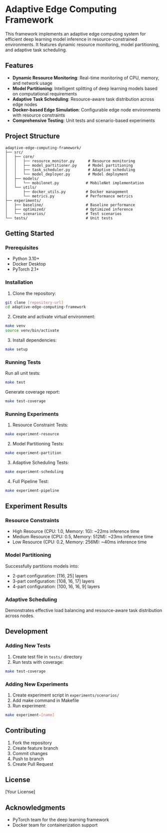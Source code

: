 # Adaptive Edge Computing Framework

This framework implements an adaptive edge computing system for efficient deep learning model inference in resource-constrained environments. It features dynamic resource monitoring, model partitioning, and adaptive task scheduling.

## Features

- **Dynamic Resource Monitoring**: Real-time monitoring of CPU, memory, and network usage
- **Model Partitioning**: Intelligent splitting of deep learning models based on computational requirements
- **Adaptive Task Scheduling**: Resource-aware task distribution across edge nodes
- **Docker-based Edge Simulation**: Configurable edge node environments with resource constraints
- **Comprehensive Testing**: Unit tests and scenario-based experiments

## Project Structure

```
adaptive-edge-computing-framework/
├── src/
│   ├── core/
│   │   ├── resource_monitor.py      # Resource monitoring
│   │   ├── model_partitioner.py     # Model partitioning
│   │   ├── task_scheduler.py        # Adaptive scheduling
│   │   └── model_deployer.py        # Model deployment
│   ├── models/
│   │   └── mobilenet.py            # MobileNet implementation
│   └── utils/
│       ├── docker_utils.py         # Docker management
│       └── metrics.py              # Performance metrics
├── experiments/
│   ├── baseline/                   # Baseline performance
│   ├── optimized/                  # Optimized inference
│   └── scenarios/                  # Test scenarios
└── tests/                          # Unit tests
```

## Getting Started

### Prerequisites

- Python 3.10+
- Docker Desktop
- PyTorch 2.1+

### Installation

1. Clone the repository:
```bash
git clone [repository-url]
cd adaptive-edge-computing-framework
```

2. Create and activate virtual environment:
```bash
make venv
source venv/bin/activate
```

3. Install dependencies:
```bash
make setup
```

### Running Tests

Run all unit tests:
```bash
make test
```

Generate coverage report:
```bash
make test-coverage
```

### Running Experiments

1. Resource Constraint Tests:
```bash
make experiment-resource
```

2. Model Partitioning Tests:
```bash
make experiment-partition
```

3. Adaptive Scheduling Tests:
```bash
make experiment-scheduling
```

4. Full Pipeline Test:
```bash
make experiment-pipeline
```

## Experiment Results

### Resource Constraints
- High Resource (CPU: 1.0, Memory: 1G): ~22ms inference time
- Medium Resource (CPU: 0.5, Memory: 512M): ~23ms inference time
- Low Resource (CPU: 0.2, Memory: 256M): ~40ms inference time

### Model Partitioning
Successfully partitions models into:
- 2-part configuration: [116, 25] layers
- 3-part configuration: [108, 16, 17] layers
- 4-part configuration: [100, 16, 16, 9] layers

### Adaptive Scheduling
Demonstrates effective load balancing and resource-aware task distribution across nodes.

## Development

### Adding New Tests

1. Create test file in `tests/` directory
2. Run tests with coverage:
```bash
make test-coverage
```

### Adding New Experiments

1. Create experiment script in `experiments/scenarios/`
2. Add make command in Makefile
3. Run experiment:
```bash
make experiment-[name]
```

## Contributing

1. Fork the repository
2. Create feature branch
3. Commit changes
4. Push to branch
5. Create Pull Request

## License

[Your License]

## Acknowledgments

- PyTorch team for the deep learning framework
- Docker team for containerization support
